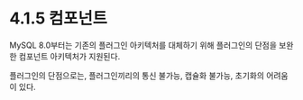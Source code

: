 # 4.1.5 컴포넌트

MySQL 8.0부터는 기존의 플러그인 아키텍처를 대체하기 위해 플러그인의 단점을 보완한 컴포넌트 아키텍처가 지원된다. 

플러그인의 단점으로는, 플러그인끼리의 통신 불가능, 캡슐화 불가능, 초기화의 어려움이 있다.
